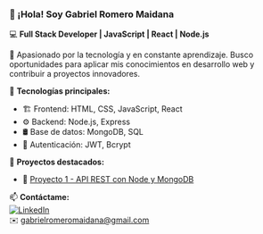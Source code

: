 ### 👋 ¡Hola! Soy Gabriel Romero Maidana  

💻 **Full Stack Developer | JavaScript | React | Node.js**  

🚀 Apasionado por la tecnología y en constante aprendizaje. Busco oportunidades para aplicar mis conocimientos en desarrollo web y contribuir a proyectos innovadores.  

🔧 **Tecnologías principales:**  
- 🏗️ Frontend: HTML, CSS, JavaScript, React  
- ⚙️ Backend: Node.js, Express  
- 🛢️ Base de datos: MongoDB, SQL  
- 🔐 Autenticación: JWT, Bcrypt  

📌 **Proyectos destacados:**  
- 🔗 [Proyecto 1 - API REST con Node y MongoDB](https://github.com/GabrielRomeroM/Gym-backend)  

📫 **Contáctame:**  
[![LinkedIn](https://img.shields.io/badge/LinkedIn-GabrielRomeroM-blue?logo=linkedin)](https://www.linkedin.com/in/gabriel-romero-maidana-645a621b8)  
✉️ gabrielromeromaidana@gmail.com  
